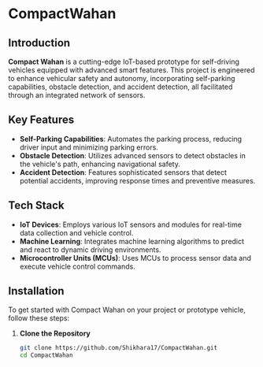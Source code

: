# CompactWahan


## Introduction
**Compact Wahan** is a cutting-edge IoT-based prototype for self-driving vehicles equipped with advanced smart features. This project is engineered to enhance vehicular safety and autonomy, incorporating self-parking capabilities, obstacle detection, and accident detection, all facilitated through an integrated network of sensors.

## Key Features
- **Self-Parking Capabilities**: Automates the parking process, reducing driver input and minimizing parking errors.
- **Obstacle Detection**: Utilizes advanced sensors to detect obstacles in the vehicle's path, enhancing navigational safety.
- **Accident Detection**: Features sophisticated sensors that detect potential accidents, improving response times and preventive measures.

## Tech Stack
- **IoT Devices**: Employs various IoT sensors and modules for real-time data collection and vehicle control.
- **Machine Learning**: Integrates machine learning algorithms to predict and react to dynamic driving environments.
- **Microcontroller Units (MCUs)**: Uses MCUs to process sensor data and execute vehicle control commands.

## Installation
To get started with Compact Wahan on your project or prototype vehicle, follow these steps:

1. **Clone the Repository**
   ```bash
   git clone https://github.com/Shikhara17/CompactWahan.git
   cd CompactWahan

